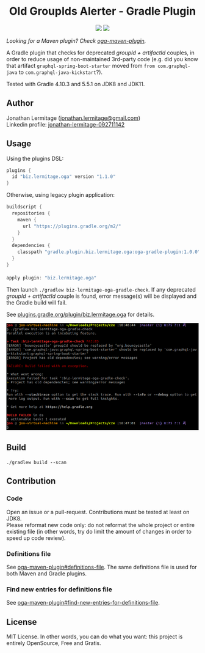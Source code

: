 <h1 align="center">
    Old GroupIds Alerter - Gradle Plugin
</h1>

<p align="center">
    <a href="https://travis-ci.org/jonathanlermitage/oga-gradle-plugin"><img src="https://travis-ci.org/jonathanlermitage/oga-gradle-plugin.svg?branch=master"/></a>
    <a href="https://github.com/jonathanlermitage/oga-gradle-plugin/blob/master/LICENSE.txt"><img src="https://img.shields.io/github/license/jonathanlermitage/oga-gradle-plugin.svg"/></a>
</p>

*Looking for a Maven plugin? Check [oga-maven-plugin](https://github.com/jonathanlermitage/oga-maven-plugin).*

A Gradle plugin that checks for deprecated *groupId + artifactId* couples, in order to reduce usage of non-maintained 3rd-party code (e.g. did you know that artifact `graphql-spring-boot-starter` moved from `from com.graphql-java` to `com.graphql-java-kickstart`?).

Tested with Gradle 4.10.3 and 5.5.1 on JDK8 and JDK11.

## Author

Jonathan Lermitage (<jonathan.lermitage@gmail.com>)  
Linkedin profile: [jonathan-lermitage-092711142](https://www.linkedin.com/in/jonathan-lermitage-092711142/)

## Usage

Using the plugins DSL:

```groovy
plugins {
  id "biz.lermitage.oga" version "1.1.0"
}
```

Otherwise, using legacy plugin application:

```groovy
buildscript {
  repositories {
    maven {
      url "https://plugins.gradle.org/m2/"
    }
  }
  dependencies {
    classpath "gradle.plugin.biz.lermitage.oga:oga-gradle-plugin:1.0.0"
  }
}

apply plugin: "biz.lermitage.oga"
```

Then launch `./gradlew biz-lermitage-oga-gradle-check`. If any deprecated *groupId + artifactId* couple is found, error message(s) will be displayed and the Gradle build will fail.

See [plugins.gradle.org/plugin/biz.lermitage.oga](https://plugins.gradle.org/plugin/biz.lermitage.oga) for details.

![Screenshot](terminal-error-screenshot.png)

## Build

`./gradlew build --scan`

## Contribution

### Code 

Open an issue or a pull-request. Contributions must be tested at least on JDK8.  
Please reformat new code only: do not reformat the whole project or entire existing file (in other words, try do limit the amount of changes in order to speed up code review).

### Definitions file

See [oga-maven-plugin#definitions-file](https://github.com/jonathanlermitage/oga-maven-plugin#definitions-file). The same definitions file is used for both Maven and Gradle plugins.

### Find new entries for definitions file

See [oga-maven-plugin#find-new-entries-for-definitions-file](https://github.com/jonathanlermitage/oga-maven-plugin#find-new-entries-for-definitions-file).

## License

MIT License. In other words, you can do what you want: this project is entirely OpenSource, Free and Gratis.
